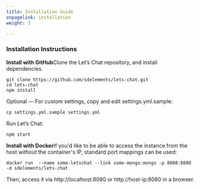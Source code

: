 ```yaml
---
title: Installation Guide
onpagelink: installation
weight: 3

---
```


### **Installation Instructions**

 **Install with GitHub**Clone the Let’s Chat repository, and install dependencies.

 ```
git clone https://github.com/sdelements/lets-chat.git
cd lets-chat
npm install

```

Optional — For custom settings, copy and edit settings.yml.sample:

 ```
cp settings.yml.sample settings.yml

```

Run Let’s Chat:

 ```
npm start

```

 **Install with Docker**If you'd like to be able to access the instance from the host without the container's IP, standard port mappings can be used:

 ```
docker run  --name some-letschat --link some-mongo:mongo -p 8080:8080 -d sdelements/lets-chat

```

Then, access it via http://localhost:8080 or http://host-ip:8080 in a browser.
